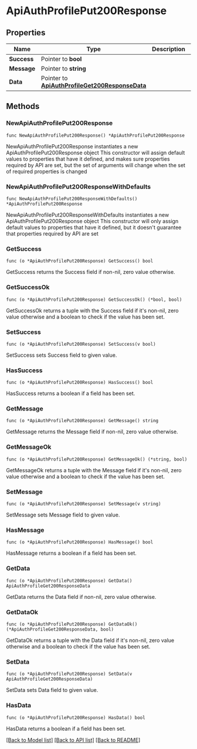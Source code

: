 # ApiAuthProfilePut200Response

## Properties

Name | Type | Description | Notes
------------ | ------------- | ------------- | -------------
**Success** | Pointer to **bool** |  | [optional] 
**Message** | Pointer to **string** |  | [optional] 
**Data** | Pointer to [**ApiAuthProfileGet200ResponseData**](ApiAuthProfileGet200ResponseData.md) |  | [optional] 

## Methods

### NewApiAuthProfilePut200Response

`func NewApiAuthProfilePut200Response() *ApiAuthProfilePut200Response`

NewApiAuthProfilePut200Response instantiates a new ApiAuthProfilePut200Response object
This constructor will assign default values to properties that have it defined,
and makes sure properties required by API are set, but the set of arguments
will change when the set of required properties is changed

### NewApiAuthProfilePut200ResponseWithDefaults

`func NewApiAuthProfilePut200ResponseWithDefaults() *ApiAuthProfilePut200Response`

NewApiAuthProfilePut200ResponseWithDefaults instantiates a new ApiAuthProfilePut200Response object
This constructor will only assign default values to properties that have it defined,
but it doesn't guarantee that properties required by API are set

### GetSuccess

`func (o *ApiAuthProfilePut200Response) GetSuccess() bool`

GetSuccess returns the Success field if non-nil, zero value otherwise.

### GetSuccessOk

`func (o *ApiAuthProfilePut200Response) GetSuccessOk() (*bool, bool)`

GetSuccessOk returns a tuple with the Success field if it's non-nil, zero value otherwise
and a boolean to check if the value has been set.

### SetSuccess

`func (o *ApiAuthProfilePut200Response) SetSuccess(v bool)`

SetSuccess sets Success field to given value.

### HasSuccess

`func (o *ApiAuthProfilePut200Response) HasSuccess() bool`

HasSuccess returns a boolean if a field has been set.

### GetMessage

`func (o *ApiAuthProfilePut200Response) GetMessage() string`

GetMessage returns the Message field if non-nil, zero value otherwise.

### GetMessageOk

`func (o *ApiAuthProfilePut200Response) GetMessageOk() (*string, bool)`

GetMessageOk returns a tuple with the Message field if it's non-nil, zero value otherwise
and a boolean to check if the value has been set.

### SetMessage

`func (o *ApiAuthProfilePut200Response) SetMessage(v string)`

SetMessage sets Message field to given value.

### HasMessage

`func (o *ApiAuthProfilePut200Response) HasMessage() bool`

HasMessage returns a boolean if a field has been set.

### GetData

`func (o *ApiAuthProfilePut200Response) GetData() ApiAuthProfileGet200ResponseData`

GetData returns the Data field if non-nil, zero value otherwise.

### GetDataOk

`func (o *ApiAuthProfilePut200Response) GetDataOk() (*ApiAuthProfileGet200ResponseData, bool)`

GetDataOk returns a tuple with the Data field if it's non-nil, zero value otherwise
and a boolean to check if the value has been set.

### SetData

`func (o *ApiAuthProfilePut200Response) SetData(v ApiAuthProfileGet200ResponseData)`

SetData sets Data field to given value.

### HasData

`func (o *ApiAuthProfilePut200Response) HasData() bool`

HasData returns a boolean if a field has been set.


[[Back to Model list]](../README.md#documentation-for-models) [[Back to API list]](../README.md#documentation-for-api-endpoints) [[Back to README]](../README.md)


